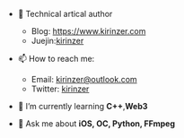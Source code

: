 - 📝 Technical artical author
  - Blog: https://www.kirinzer.com
  - Juejin:[kirinzer](https://juejin.cn/user/1327865775522152)
  
- 📫 How to reach me:
  - Email: kirinzer@outlook.com
  - Twitter: [kirinzer](https://twitter.com/kirinzer)
    
- 🌱 I’m currently learning **C++**,**Web3**

- 💬 Ask me about **iOS, OC, Python, FFmpeg**
